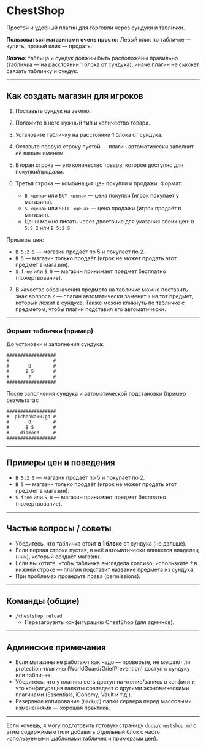 # ChestShop

Простой и удобный плагин для торговли через сундуки и таблички.

**Пользоваться магазинами очень просто:**
Левый клик по табличке — купить, правый клик — продать.

***Важно:*** таблица и сундук должны быть расположены правильно (табличка — на расстоянии 1 блока от сундука), иначе плагин не сможет связать табличку и сундук.

---

## Как создать магазин для игроков

1. Поставьте сундук на землю.
2. Положите в него нужный тип и количество товара.
3. Установите табличку на расстоянии 1 блока от сундука.
4. Оставьте первую строку пустой — плагин автоматически заполнит её вашим именем.
5. Вторая строка — это количество товара, которое доступно для покупки/продажи.
6. Третья строка — комбинация цен покупки и продажи. Формат:

   * `B <цена>` или `BUY <цена>` — цена покупки (игрок покупает у магазина).
   * `S <цена>` или `SELL <цена>` — цена продажи (игрок продаёт в магазин).
   * Цены можно писать через двоеточие для указания обеих цен: `B 5:S 2` или `B 5:2 S`.

  Примеры цен:

  * `B 5:2 S` — магазин продаёт по 5 и покупает по 2.
  * `B 5` — магазин только продаёт (игрок не может продать этот предмет в магазин).
  * `S free` или `S 0` — магазин принимает предмет бесплатно (пожертвование).
7. В качестве обозначения предмета на табличке можно поставить знак вопроса `?` — плагин автоматически заменит `?` на тот предмет, который лежит в сундуке. Также можно кликнуть по табличке с предметом, чтобы плагин подставил его автоматически.

---

### Формат таблички (пример)

До установки и заполнения сундука:

```
##################
#                #
#       8        #
#      B 5       #
#       ?        #
##################
```

После заполнения сундука и автоматической подстановки (пример результата):

```
##################
#  pichenka007gd #
#       8        #
#      B 5       #
#    diamond     #
##################
```

---

## Примеры цен и поведения

* `B 5:2 S` — магазин продаёт по 5 и покупает по 2.
* `B 5` — магазин только продаёт (игрок не может продать этот предмет в магазин).
* `S free` или `S 0` — магазин принимает предмет бесплатно (пожертвование).

---

## Частые вопросы / советы

* Убедитесь, что табличка стоит **в 1 блоке** от сундука (не дальше).
* Если первая строка пустая, в неё автоматически впишется владелец (ник), который создаёт магазин.
* Если вы хотите, чтобы табличка выглядела красиво, используйте `?` в нижней строке — плагин подставит название предмета из сундука.
* При проблемах проверьте права (permissions).

---

## Команды (общие)

- `/chestshop reload`
  - Перезагрузить конфигурацию ChestShop (для админов).

---

## Админские примечания

* Если магазины не работают как надо — проверьте, не мешают ли protection-плагины (WorldGuard/GriefPrevention) доступ к сундуку или табличке.
* Убедитесь, что у плагина есть доступ на чтение/запись в конфиги и что конфигурация валюты совпадает с другими экономическими плагинами (Essentials, iConomy, Vault и т.д.).
* Резервное копирование (`backup`) папки сервера перед массовыми изменениями — хорошая практика.

---

Если хочешь, я могу подготовить готовую страницу `docs/chestshop.md` с этим содержимым (или добавить отдельный блок с часто используемыми шаблонами табличек и примерами цен).
